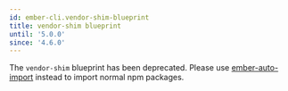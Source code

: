 ```yaml
---
id: ember-cli.vendor-shim-blueprint
title: vendor-shim blueprint
until: '5.0.0'
since: '4.6.0'
---
```


The `vendor-shim` blueprint has been deprecated. Please use [ember-auto-import](https://github.com/ef4/ember-auto-import) 
instead to import normal npm packages.
